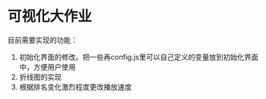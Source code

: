 # 可视化大作业

目前需要实现的功能：

1. 初始化界面的修改。把一些再config.js里可以自己定义的变量放到初始化界面中，方便用户使用
2. 折线图的实现
3. 根据排名变化激烈程度更改播放速度